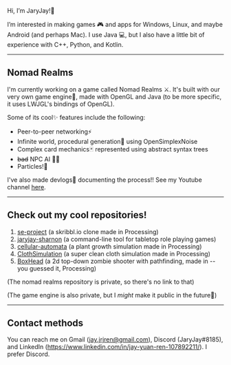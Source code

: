 Hi, I’m JaryJay!👋

I’m interested in making games 🎮 and apps for Windows, Linux, and maybe Android (and perhaps Mac).
I use Java 💻, but I also have a little bit of experience with C++, Python, and Kotlin.

---
## Nomad Realms

I'm currently working on a game called Nomad Realms ⚔️. It's built with our very own game engine🎉, made with OpenGL and Java (to be more specific, it uses LWJGL's bindings of OpenGL).

Some of its cool✨ features include the following:
  
- Peer-to-peer networking⚡
- Infinite world, procedural generation🌳 using OpenSimplexNoise
- Complex card mechanics🃏 represented using abstract syntax trees
- ~~bad~~ NPC AI 🧙‍♂️
- Particles!🎉

I've also made devlogs📸 documenting the process!! See my Youtube channel [here](https://www.youtube.com/channel/UCodzqwvceoV2e9a_Nh8Zu1g).

---

## Check out my cool repositories!

1. [se-project](../../../se-project) (a skribbl.io clone made in Processing)
1. [jaryjay-sharnon](../../../jaryjay-sharnon) (a command-line tool for tabletop role playing games)
2. [cellular-automata](../../../cellular-automata) (a plant growth simulation made in Processing)
3. [ClothSimulation](../../../ClothSimulation) (a super clean cloth simulation made in Processing)
4. [BoxHead](../../../BoxHead) (a 2d top-down zombie shooter with pathfinding, made in -- you guessed it, Processing)

(The nomad realms repository is private, so there's no link to that)

(The game engine is also private, but I *might* make it public in the future🤞)

---

## Contact methods

You can reach me on Gmail (jay.jrjren@gmail.com), Discord (JaryJay#8185), and LinkedIn (https://www.linkedin.com/in/jay-yuan-ren-107892211/). I prefer Discord.
